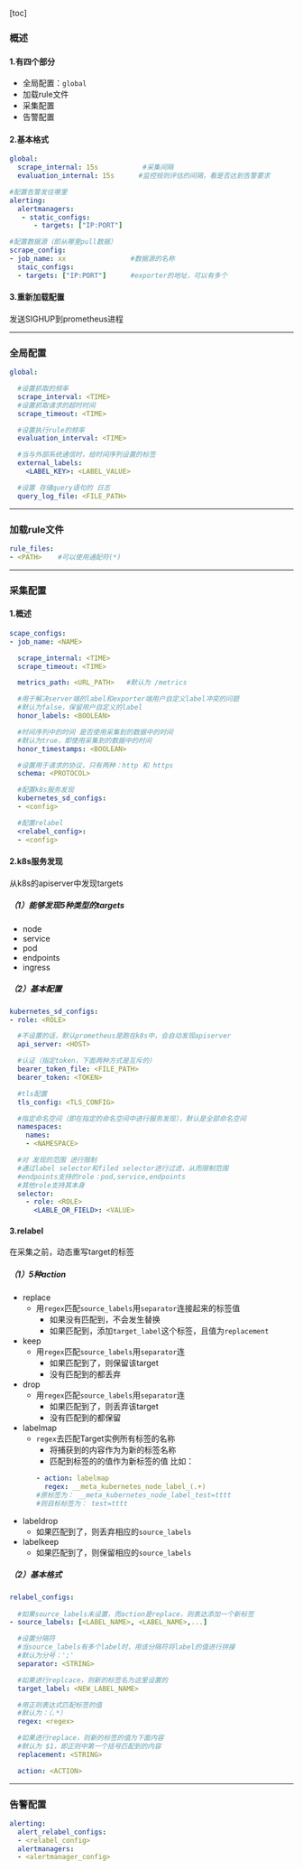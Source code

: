 [toc]
### 概述
#### 1.有四个部分
* 全局配置：`global`
* 加载rule文件
* 采集配置
* 告警配置
#### 2.基本格式
```yaml
global:
  scrape_internal: 15s           #采集间隔
  evaluation_internal: 15s      #监控规则评估的间隔，看是否达到告警要求

#配置告警发往哪里
alerting:
  alertmanagers:
   - static_configs:
      - targets: ["IP:PORT"]

#配置数据源（即从哪里pull数据）
scrape_config:
- job_name: xx                #数据源的名称
  staic_configs:
  - targets: ["IP:PORT"]      #exporter的地址，可以有多个
```
#### 3.重新加载配置
发送SIGHUP到prometheus进程
***
### 全局配置
```yaml
global:

  #设置抓取的频率
  scrape_interval: <TIME>
  #设置抓取请求的超时时间
  scrape_timeout: <TIME>

  #设置执行rule的频率
  evaluation_interval: <TIME>

  #当与外部系统通信时，给时间序列设置的标签
  external_labels:
    <LABEL_KEY>: <LABEL_VALUE>

  #设置 存储query语句的 日志
  query_log_file: <FILE_PATH>
```

***

### 加载rule文件
```yaml
rule_files:
- <PATH>    #可以使用通配符(*)
```

***

### 采集配置
#### 1.概述
```yaml
scape_configs:
- job_name: <NAME>

  scrape_internal: <TIME>
  scrape_timeout: <TIME>

  metrics_path: <URL_PATH>   #默认为 /metrics

  #用于解决server端的label和exporter端用户自定义label冲突的问题
  #默认为false，保留用户自定义的label
  honor_labels: <BOOLEAN>

  #时间序列中的时间 是否使用采集到的数据中的时间
  #默认为true，即使用采集到的数据中的时间
  honor_timestamps: <BOOLEAN>

  #设置用于请求的协议，只有两种：http 和 https
  schema: <PROTOCOL>

  #配置k8s服务发现
  kubernetes_sd_configs:
  - <config>

  #配置relabel
  <relabel_config>:
  - <config>
```

#### 2.k8s服务发现
从k8s的apiserver中发现targets
##### （1）能够发现5种类型的targets
* node
* service
* pod
* endpoints
* ingress

##### （2）基本配置
```yaml
kubernetes_sd_configs:
- role: <ROLE>

  #不设置的话，默认prometheus是跑在k8s中，会自动发现apiserver
  api_server: <HOST>

  #认证（指定token，下面两种方式是互斥的）
  bearer_token_file: <FILE_PATH>
  bearer_token: <TOKEN>

  #tls配置
  tls_config: <TLS_CONFIG>

  #指定命名空间（即在指定的命名空间中进行服务发现），默认是全部命名空间
  namespaces:
    names:
    - <NAMESPACE>

  #对 发现的范围 进行限制
  #通过label selector和filed selector进行过滤，从而限制范围
  #endpoints支持的role：pod,service,endpoints
  #其他role支持其本身
  selector:
    - role: <ROLE>
      <LABLE_OR_FIELD>: <VALUE>

```
#### 3.relabel
在采集之前，动态重写target的标签

##### （1）5种action
* replace
  * 用`regex`匹配`source_labels`用`separator`连接起来的标签值
    * 如果没有匹配到，不会发生替换
    * 如果匹配到，添加`target_label`这个标签，且值为`replacement`
* keep
  * 用`regex`匹配`source_labels`用`separator`连
    * 如果匹配到了，则保留该target
    * 没有匹配到的都丢弃
* drop
  * 用`regex`匹配`source_labels`用`separator`连
    * 如果匹配到了，则丢弃该target
    * 没有匹配到的都保留
* labelmap
  * `regex`去匹配Target实例所有标签的名称
    * 将捕获到的内容作为为新的标签名称
    * 匹配到标签的的值作为新标签的值
    比如：
    ```yaml
    - action: labelmap
      regex: __meta_kubernetes_node_label_(.+)
    #原标签为： __meta_kubernetes_node_label_test=tttt
    #则目标标签为： test=tttt
    ```
* labeldrop
  * 如果匹配到了，则丢弃相应的`source_labels`
* labelkeep
  * 如果匹配到了，则保留相应的`source_labels`

##### （2）基本格式
```yaml
relabel_configs:
  
  #如果source_labels未设置，而action是replace，则表达添加一个新标签
- source_labels: [<LABEL_NAME>, <LABEL_NAME>,...]

  #设置分隔符
  #当source_labels有多个label时，用该分隔符将label的值进行拼接
  #默认为分号：';'
  separator: <STRING>

  #如果进行replcace，则新的标签名为这里设置的
  target_label: <NEW_LABEL_NAME>

  #用正则表达式匹配标签的值
  #默认为：（.*）
  regex: <regex>

  #如果进行replace，则新的标签的值为下面内容
  #默认为 $1，即正则中第一个括号匹配到的内容
  replacement: <STRING>

  action: <ACTION>
```

***

### 告警配置
```yaml
alerting:
  alert_relabel_configs:
  - <relabel_config>
  alertmanagers:
  - <alertmanager_config>
```

